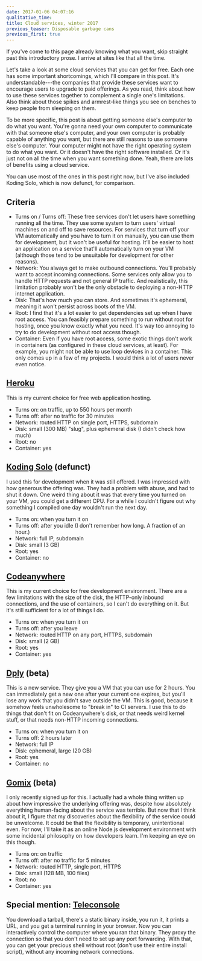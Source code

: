 ```yaml
---
date: 2017-01-06 04:07:16
qualitative_time: 
title: Cloud services, winter 2017
previous_teaser: Disposable garbage cans
previous_first: true
---
```

If you've come to this page already knowing what you want, skip straight past this introductory prose.
I arrive at sites like that all the time.

Let's take a look at some cloud services that you can get for free.
Each one has some important shortcomings, which I'll compare in this post.
It's understandable---the companies that provide these services want to encourage users to upgrade to paid offerings.
As you read, think about how to use these services together to complement a single one's limitations.
Also think about those spikes and armrest-like things you see on benches to keep people from sleeping on them.

To be more specific, this post is about getting someone else's computer to do what you want.
You're gonna need your own computer to communicate with that someone else's computer, and your own computer is probably capable of anything you want, but there are still reasons to use somoene else's computer.
Your computer might not have the right operating system to do what you want.
Or it doesn't have the right software installed.
Or it's just not on all the time when you want something done.
Yeah, there are lots of benefits using a cloud service.

You can use most of the ones in this post right now, but I've also included Koding Solo, which is now defunct, for comparison.

## Criteria

* Turns on / Turns off:
These free services don't let users have something running all the time.
They use some system to turn users' virtual machines on and off to save resources.
For services that turn off your VM automatically and you have to turn it on manually, you can use them for development, but it won't be useful for hosting.
It'll be easier to host an application on a service that'll automatically turn on your VM (although those tend to be unsuitable for development for other reasons).
* Network:
You always get to make outbound connections.
You'll probably want to accept incoming connections.
Some services only allow you to handle HTTP requests and not general IP traffic.
And realistically, this limitation probably won't be the only obstacle to deploying a non-HTTP internet application.
* Disk:
That's how much you can store.
And sometimes it's ephemeral, meaning it won't persist across boots of the VM.
* Root:
I find that it's a lot easier to get dependencies set up when I have root access.
You can feasibly prepare something to run without root for hosting, once you know exactly what you need.
It's way too annoying to try to do development without root access though.
* Container:
Even if you have root access, some exotic things don't work in containers (as configured in these cloud services, at least).
For example, you might not be able to use loop devices in a container.
This only comes up in a few of my projects.
I would think a lot of users never even notice.

## [Heroku](https://www.heroku.com/pricing)
This is my current choice for free web application hosting.

* Turns on: on traffic, up to 550 hours per month
* Turns off: after no traffic for 30 minutes
* Network: routed HTTP on single port, HTTPS, subdomain
* Disk: small (300 MB) "slug", plus ephemeral disk (I didn't check how much)
* Root: no
* Container: yes

## [Koding Solo](https://www.koding.com/blog/2016/03/goodbye-koding-solo-welcome-koding-for-teams/) (defunct)
I used this for development when it was still offered.
I was impressed with how generous the offering was.
They had a problem with abuse, and had to shut it down.
One weird thing about it was that every time you turned on your VM, you could get a different CPU.
For a while I couldn't figure out why something I compiled one day wouldn't run the next day.

* Turns on: when you turn it on
* Turns off: after you idle (I don't remember how long. A fraction of an hour.)
* Network: full IP, subdomain
* Disk: small (3 GB)
* Root: yes
* Container: no

## [Codeanywhere](https://codeanywhere.com/pricing)
This is my current choice for free development environment.
There are a few limitations with the size of the disk, the HTTP-only inbound connections, and the use of containers, so I can't do everything on it.
But it's still sufficient for a lot of things I do.

* Turns on: when you turn it on
* Turns off: after you leave
* Network: routed HTTP on any port, HTTPS, subdomain
* Disk: small (2 GB)
* Root: yes
* Container: yes

## [Dply](https://dply.co/how) (beta)
This is a new service.
They give you a VM that you can use for 2 hours.
You can immediately get a new one after your current one expires, but you'll lose any work that you didn't save outside the VM.
This is good, because it somehow feels unwholesome to "break in" to CI servers.
I use this to do things that don't fit on Codeanywhere's disk, or that needs weird kernel stuff, or that needs non-HTTP incoming connections.

* Turns on: when you turn it on
* Turns off: 2 hours later
* Network: full IP
* Disk: ephemeral, large (20 GB)
* Root: yes
* Container: no

## [Gomix](https://gomix.com/help/faqs/) (beta)
I only recently signed up for this.
I actually had a whole thing written up about how impressive the underlying offering was, despite how absolutely everything human-facing about the service was terrible.
But now that I think about it, I figure that my discoveries about the flexibility of the service could be unwelcome.
It could be that the flexibility is temporary, unintentional even.
For now, I'll take it as an online Node.js development environment with some incidental philosophy on how developers learn.
I'm keeping an eye on this though.

* Turns on: on traffic
* Turns off: after no traffic for 5 minutes
* Network: routed HTTP, single port, HTTPS
* Disk: small (128 MB, 100 files)
* Root: no
* Container: yes

## Special mention: [Teleconsole](https://www.teleconsole.com/)
You download a tarball, there's a static binary inside, you run it, it prints a URL, and you get a terminal running in your browser.
Now you can interactively control the computer where you ran that binary.
They proxy the connection so that you don't need to set up any port forwarding.
With that, you can get your precious shell without root (don't use their entire install script), without any incoming network connections.

